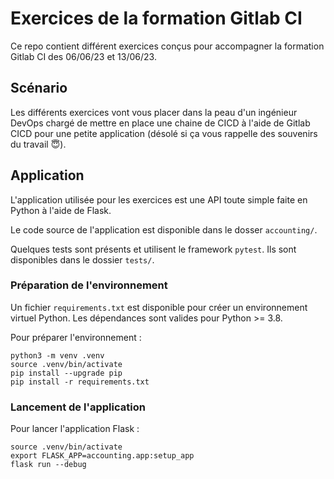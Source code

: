 # Exercices de la formation Gitlab CI

Ce repo contient différent exercices conçus pour accompagner la formation Gitlab CI des 06/06/23 et 13/06/23.

## Scénario

Les différents exercices vont vous placer dans la peau d'un ingénieur DevOps chargé de mettre en place une chaine de CICD à l'aide de Gitlab CICD pour une petite application (désolé si ça vous rappelle des souvenirs du travail 😇).

## Application

L'application utilisée pour les exercices est une API toute simple faite en Python à l'aide de Flask.

Le code source de l'application est disponible dans le dosser `accounting/`.

Quelques tests sont présents et utilisent le framework `pytest`. Ils sont disponibles dans le dossier `tests/`.

### Préparation de l'environnement

Un fichier `requirements.txt` est disponible pour créer un environnement virtuel Python. Les dépendances sont valides pour Python >= 3.8.

Pour préparer l'environnement :

```shell
python3 -m venv .venv
source .venv/bin/activate
pip install --upgrade pip
pip install -r requirements.txt
```

### Lancement de l'application

Pour lancer l'application Flask :

```shell
source .venv/bin/activate
export FLASK_APP=accounting.app:setup_app
flask run --debug
```
